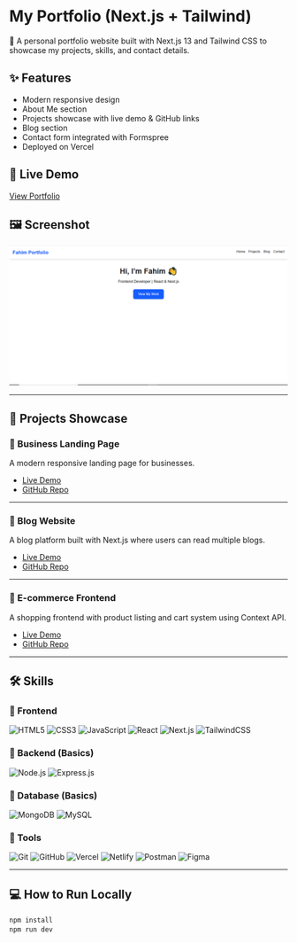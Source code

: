 # My Portfolio (Next.js + Tailwind)

💼 A personal portfolio website built with Next.js 13 and Tailwind CSS to showcase my projects, skills, and contact details.

## ✨ Features
- Modern responsive design
- About Me section
- Projects showcase with live demo & GitHub links
- Blog section
- Contact form integrated with Formspree
- Deployed on Vercel

## 🔗 Live Demo
[View Portfolio](https://my-portfolio-woad-xi-46.vercel.app/)

## 🖼️ Screenshot
![Portfolio Screenshot](https://raw.githubusercontent.com/kkhanfaizz/my-portfolio/main/myPortfolio.png)

---

## 🚀 Projects Showcase

### 🔹 Business Landing Page
A modern responsive landing page for businesses.  
- [Live Demo](https://business-landing-page-mu.vercel.app/)  
- [GitHub Repo](https://github.com/kkhanfaizz/business-landing-page)

---

### 🔹 Blog Website
A blog platform built with Next.js where users can read multiple blogs.  
- [Live Demo](https://blog-demo-delta.vercel.app/)  
- [GitHub Repo](https://github.com/kkhanfaizz/blog-demo)

---

### 🔹 E-commerce Frontend
A shopping frontend with product listing and cart system using Context API.  
- [Live Demo](https://ecommerce-frontend-ecru-pi.vercel.app/)  
- [GitHub Repo](https://github.com/kkhanfaizz/ecommerce-frontend)

---

## 🛠️ Skills

### 🔹 Frontend
![HTML5](https://img.shields.io/badge/HTML5-E34F26?style=for-the-badge&logo=html5&logoColor=white)
![CSS3](https://img.shields.io/badge/CSS3-1572B6?style=for-the-badge&logo=css3&logoColor=white)
![JavaScript](https://img.shields.io/badge/JavaScript-F7DF1E?style=for-the-badge&logo=javascript&logoColor=black)
![React](https://img.shields.io/badge/React-20232A?style=for-the-badge&logo=react&logoColor=61DAFB)
![Next.js](https://img.shields.io/badge/Next.js-000000?style=for-the-badge&logo=nextdotjs&logoColor=white)
![TailwindCSS](https://img.shields.io/badge/TailwindCSS-06B6D4?style=for-the-badge&logo=tailwindcss&logoColor=white)

### 🔹 Backend (Basics)
![Node.js](https://img.shields.io/badge/Node.js-339933?style=for-the-badge&logo=nodedotjs&logoColor=white)
![Express.js](https://img.shields.io/badge/Express.js-000000?style=for-the-badge&logo=express&logoColor=white)

### 🔹 Database (Basics)
![MongoDB](https://img.shields.io/badge/MongoDB-4EA94B?style=for-the-badge&logo=mongodb&logoColor=white)
![MySQL](https://img.shields.io/badge/MySQL-005C84?style=for-the-badge&logo=mysql&logoColor=white)

### 🔹 Tools
![Git](https://img.shields.io/badge/Git-F05032?style=for-the-badge&logo=git&logoColor=white)
![GitHub](https://img.shields.io/badge/GitHub-181717?style=for-the-badge&logo=github&logoColor=white)
![Vercel](https://img.shields.io/badge/Vercel-000000?style=for-the-badge&logo=vercel&logoColor=white)
![Netlify](https://img.shields.io/badge/Netlify-00C7B7?style=for-the-badge&logo=netlify&logoColor=white)
![Postman](https://img.shields.io/badge/Postman-FF6C37?style=for-the-badge&logo=postman&logoColor=white)
![Figma](https://img.shields.io/badge/Figma-F24E1E?style=for-the-badge&logo=figma&logoColor=white)

---

## 💻 How to Run Locally
```bash
npm install
npm run dev
